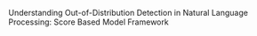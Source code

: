 Understanding Out-of-Distribution Detection in Natural Language Processing: Score Based Model Framework